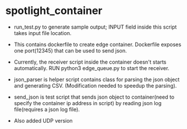 # spotlight_container
* run_test.py to generate sample output; INPUT field inside this script takes input file location.

* This contains dockerfile to create edge container. Dockerfile exposes one port(12345) that can be used to send json. <br /> 
* Currently, the receiver script inside the container doesn't starts automatically. RUN python3 edge_queue.py to start the receiver. <br /> 
* json_parser is helper script contains class for parsing the json object and generating CSV. (Modification needed to speedup the parsing).<br /> 
* send_json is test script that sends json object to container(need to specify the container ip address in script) by reading json log file(requires a json log file).
* Also added UDP version
